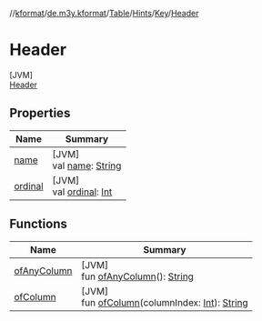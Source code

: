 //[kformat](../../../../../../index.md)/[de.m3y.kformat](../../../../index.md)/[Table](../../../index.md)/[Hints](../../index.md)/[Key](../index.md)/[Header](index.md)

# Header

[JVM]\
[Header](index.md)

## Properties

| Name | Summary |
|---|---|
| [name](../-prefix/index.md#-372974862%2FProperties%2F-1067530276) | [JVM]<br>val [name](../-prefix/index.md#-372974862%2FProperties%2F-1067530276): [String](https://kotlinlang.org/api/latest/jvm/stdlib/kotlin/-string/index.html) |
| [ordinal](../-prefix/index.md#-739389684%2FProperties%2F-1067530276) | [JVM]<br>val [ordinal](../-prefix/index.md#-739389684%2FProperties%2F-1067530276): [Int](https://kotlinlang.org/api/latest/jvm/stdlib/kotlin/-int/index.html) |

## Functions

| Name | Summary |
|---|---|
| [ofAnyColumn](../of-any-column.md) | [JVM]<br>fun [ofAnyColumn](../of-any-column.md)(): [String](https://kotlinlang.org/api/latest/jvm/stdlib/kotlin/-string/index.html) |
| [ofColumn](../of-column.md) | [JVM]<br>fun [ofColumn](../of-column.md)(columnIndex: [Int](https://kotlinlang.org/api/latest/jvm/stdlib/kotlin/-int/index.html)): [String](https://kotlinlang.org/api/latest/jvm/stdlib/kotlin/-string/index.html) |
